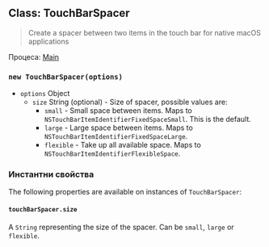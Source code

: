## Class: TouchBarSpacer

> Create a spacer between two items in the touch bar for native macOS applications

Процеса: [Main](../tutorial/application-architecture.md#main-and-renderer-processes)

### `new TouchBarSpacer(options)`

* `options` Object
  * `size` String (optional) - Size of spacer, possible values are:
    * `small` - Small space between items. Maps to `NSTouchBarItemIdentifierFixedSpaceSmall`. This is the default.
    * `large` - Large space between items. Maps to `NSTouchBarItemIdentifierFixedSpaceLarge`.
    * `flexible` - Take up all available space. Maps to `NSTouchBarItemIdentifierFlexibleSpace`.

### Инстантни свойства

The following properties are available on instances of `TouchBarSpacer`:

#### `touchBarSpacer.size`

A `String` representing the size of the spacer.  Can be `small`, `large` or `flexible`.
